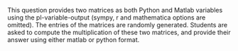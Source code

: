 This question provides two matrices as both Python and Matlab variables using the
pl-variable-output (sympy, r and mathematica options are omitted). The entries of the matrices are randomly generated. Students are asked to compute the multiplication of these two matrices, and provide their answer using either matlab or python format.
